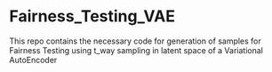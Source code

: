 # Fairness_Testing_VAE
This repo contains the necessary code for generation of samples for Fairness Testing using t_way sampling in latent space of a Variational AutoEncoder
